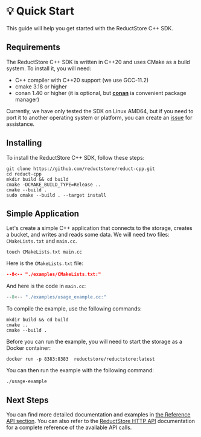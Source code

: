 # 💡 Quick Start

This guide will help you get started with the ReductStore C++ SDK.

## Requirements

The ReductStore C++ SDK is written in C++20 and uses CMake as a build system. To install it, you will need:

* C++ compiler with C++20 support (we use GCC-11.2)
* cmake 3.18 or higher
* conan 1.40 or higher (it is optional, but [**conan**](https://conan.io) ia convenient package manager)

Currently, we have only tested the SDK on Linux AMD64, but if you need to port it to another
operating system or platform, you can create an [issue](https://github.com/reductstore/reduct-cpp/issues/new/choose)
for assistance.

## Installing

To install the ReductStore C++ SDK, follow these steps:

```
git clone https://github.com/reductstore/reduct-cpp.git
cd reduct-cpp
mkdir build && cd build
cmake -DCMAKE_BUILD_TYPE=Release ..
cmake --build .
sudo cmake --build . --target install
```

## Simple Application

Let's create a simple C++ application that connects to the storage, creates a bucket, and writes and reads some data. We
will need two files: `CMakeLists.txt` and `main.cc`.

```
touch CMakeLists.txt main.cc
```

Here is the `CMakeLists.txt` file:

```cmake title="CMakelists.txt"
--8<-- "./examples/CMakeLists.txt:"
```

And here is the code in `main.cc`:

```cpp title="main.cc"
--8<-- "./examples/usage_example.cc:"
```

To compile the example, use the following commands:

```
mkdir build && cd build
cmake ..
cmake --build .
```

Before you can run the example, you will need to start the storage as a Docker container:

```
docker run -p 8383:8383  reductstore/reductstore:latest
```

You can then run the example with the following command:

```
./usage-example
```

## Next Steps

You can find more detailed documentation and examples in [the Reference API section](docs/api_reference/). You can also
refer to the [ReductStore HTTP API](https://reduct.store/docs/http-api) documentation for a complete reference
of the available API calls.
